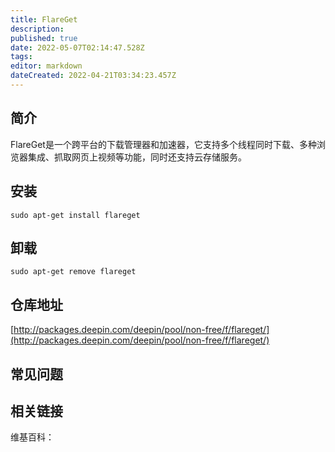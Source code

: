 ```yaml
---
title: FlareGet
description: 
published: true
date: 2022-05-07T02:14:47.528Z
tags: 
editor: markdown
dateCreated: 2022-04-21T03:34:23.457Z
---
```


## 简介

FlareGet是一个跨平台的下载管理器和加速器，它支持多个线程同时下载、多种浏览器集成、抓取网页上视频等功能，同时还支持云存储服务。

## 安装

`sudo apt-get install flareget`

## 卸载

`sudo apt-get remove flareget`

## 仓库地址

[http://packages.deepin.com/deepin/pool/non-free/f/flareget/](http://packages.deepin.com/deepin/pool/non-free/f/flareget/)


## 常见问题


## 相关链接

维基百科：